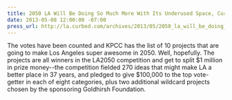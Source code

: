 ```yaml
---
title: 2050 LA Will Be Doing So Much More With Its Underused Space, Curbed LA
date: 2013-05-08 12:00:00 -07:00
press_url: http://la.curbed.com/archives/2013/05/2050_la_will_be_doing_so_much_more_with_its_underused_space.php
---
```


The votes have been counted and KPCC has the list of 10 projects that are going to make Los Angeles super awesome in 2050. Well, hopefully. The projects are all winners in the LA2050 competition and get to split $1 million in prize money--the competition fielded 270 ideas that might make LA a better place in 37 years, and pledged to give $100,000 to the top vote-getter in each of eight categories, plus two additional wildcard projects chosen by the sponsoring Goldhirsh Foundation.
